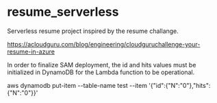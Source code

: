 # resume_serverless
Serverless resume project inspired by the resume challange.

https://acloudguru.com/blog/engineering/cloudguruchallenge-your-resume-in-azure


In order to finalize SAM deployment, the id and hits values must be initialized in DynamoDB for the Lambda function to be operational.

aws dynamodb put-item --table-name test --item '{\"id\":{\"N\":\"0\"},\"hits\": {\"N\":\"0\"}}'